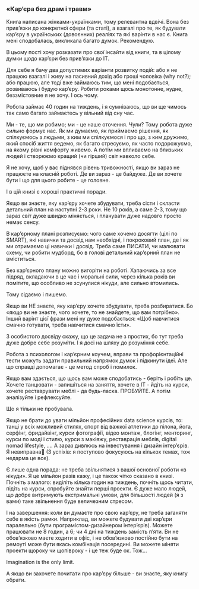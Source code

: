 ### «Кар‘єра без драм і травм»

Книга написана жінками-українками, тому релевантна вдвічі. Вона без прив’язки до конкретної сфери (та статі), а взагалі про те, як будувати кар’єру в українських (довоєнних) реаліях та які варінти в нас є. Книга мені сподобалась, викликала багато думок. Рекомендую.

В цьому пості хочу розказати про свої інсайти від книги, та в цілому думки щодо кар’єри без прив’язки до ІТ.

Для себе я бачу два допустимих варіанти розвитку подій: або я не працюю взагалі і живу на пасивний дохід або гроші чоловіка (why not?); або працюю, але тоді вже займаюсь тим, що мені подобається, розвиваюсь і будую кар‘єру. Робити роками щось монотонне, нудне, беззмістовние я не хочу. І ось чому.

Робота займає 40 годин на тиждень, і я сумніваюсь, що ви ще чимось так само багато займаєтесь у вільний від сну час.

Ми - те, що ми робимо; ми - це наше оточення. Чули? Тому робота дуже сильно формує нас. Як ми думаємо, як приймаємо рішення, як спілкуємось з людьми, з ким ми спілкуємося і про що, з ким дружимо, який спосіб життя ведемо, як багато стресуємо, як часто подорожуємо, на якому рівні комфорту живемо. А потім ми впливаємо на близьких людей і створюємо кращий (чи гірший) світ навколо себе.

Я не хочу, щоб у вас піднявся рівень тривожності, якщо ви зараз не працюєте на класній роботі. Де ви зараз - це байдуже. Де ви хочете бути і що для цього робите - це головне.

І в цій книзі є хороші практичні поради.

Якщо ви знаєте, яку карʼєру хочете збудувати, треба сісти і скласти детальний план на наступні 2-3 роки. Не 10 років, а саме 2-3, тому що зараз світ дуже швидко міняється, і планувати дуже надовго просто немає сенсу.

В карʼєрному плані розписуємо: чого саме хочемо досягти (цілі по SMART), які навички та досвід нам необхідні, і покроковий план, де і як ми отримаємо ці навички і досвід. Треба саме ПИСАТИ, чи малювати схему, чи робити мудборд, бо в голові детальний карʼєрний план не вміститься.

Без карʼєрного плану можно вигоріти на роботі. Хапаючись за все підряд, вкладаючи в це час і моральні сили, через кілька років ви помітите, що особливо не зсунулися нікуди, але сильно втомились.

Тому сідаємо і пишемо.

Якщо ви НЕ знаєте, яку карʼєру хочете збудувати, треба розбиратися. Бо «якщо ви не знаєте, чого хочете, то не знайдете, що вам потрібно». Інший варінт цієї фрази мені ну дуже подобається: «Щоб навчитися смачно готувати, треба навчитися смачно їсти».

3 особистого досвіду скажу, що це задача не з простих, бо тут треба дуже добре себе розуміти. І я досі на шляху до розуміння себе.

Робота з психологом і карʼєрним коучем, вправи та профорієнтаційні тести можуть задати правильний напрямок думок і підкинути ідеї. Але що справді допомагає - це метод спроб і помилок.

Якщо вам здається, що щось вам може сподобатись - беріть і робіть це. Хочете танцювати - запишіться на заняття, хочете в ІТ - йдіть на курси, хочете реставрувати меблі - да будь-ласка. ПРОБУЙТЕ. А потім аналізуйте і рефлексуйте.

Що я тільки не пробувала.

Якщо не брати до уваги мільйон професійних data science курсів, то: танці у всіх можливий стилях, спорт від важкої атлетики до пілона, йога, серфінг, фридайвінг, курси фотографії, відео монтаж, блогінг, менторинг, курси по моді і стилю, курси з макіяжу, реставрація меблів, digital nomad lifestyle, …. А зараз дивлюсь на інвестування і дизайн інтерʼєрів. Я невиправна🌚 (3 успіхів: я поступово фокусуюсь на кількох темах, тож недарма це все).

Є лише одна порада: не треба звільнятися з вашої основної роботи «в нікуди». Я це мільйон разів кажу, і це також чітко сказано в книзі. Почніть з малого: виділіть кілька годин на тиждень, почніть щось читати, підіть на курси, спробуйте знайти перші проекти. Є дуже мало людей, що добре витримують екстримальні умови, для більшості людей (я з вами) таке звільнення буде величезним стресом.

І на завершення: коли ви думаєте про свою карʼєру, не треба заганяти себе в якість рамки. Наприклад, ви можете будувати дві карʼєри паралельно (бути програмістом-дизайнером інтерʼєрів). Можете працювати не 8 годин, а 6; чи 4 дні на тиждень замість пʼяти. Ви не обовʼязково маєте ходити в офіс, і не обовʼязково постійно бути на ремоуті може бути якась комбінація посередині. Ви можете міняти проекти щороку чи щопівроку - і це теж буде ок. Тож…

Imagination is the only limit.

А якщо ви захочете почитати про карʼєру більше - ви знаєте, яку книгу обрати.
